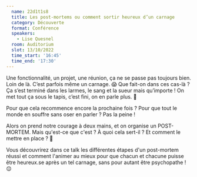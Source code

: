 ```yaml
---
  name: 22d1t1s8
  title: Les post-mortems ou comment sortir heureux d’un carnage
  category: Découverte
  format: Conférence 
  speakers: 
    - Lise Quesnel
  room: Auditorium
  slot: 13/10/2022
  time_start: '16:45'
  time_end: '17:30'
---
```

Une fonctionnalité, un projet, une réunion, ça ne se passe pas toujours bien. Loin de là. C’est parfois même un carnage. 😱 Que fait-on dans ces cas-là ? Ça s’est terminé dans les larmes, le sang et la sueur mais qu’importe ! On met tout ça sous le tapis, c’est fini, on en parle plus. 🙈

Pour que cela recommence encore la prochaine fois ? Pour que tout le monde en souffre sans oser en parler ? Pas la peine !

Alors on prend notre courage à deux mains, et on organise un POST-MORTEM. Mais qu'est-ce que c'est ? À quoi cela sert-il ? Et comment le mettre en place ? 🤔

Vous découvrirez dans ce talk les différentes étapes d'un post-mortem réussi et comment l'animer au mieux pour que chacun et chacune puisse être heureux.se après un tel carnage, sans pour autant être psychopathe ! 😌
